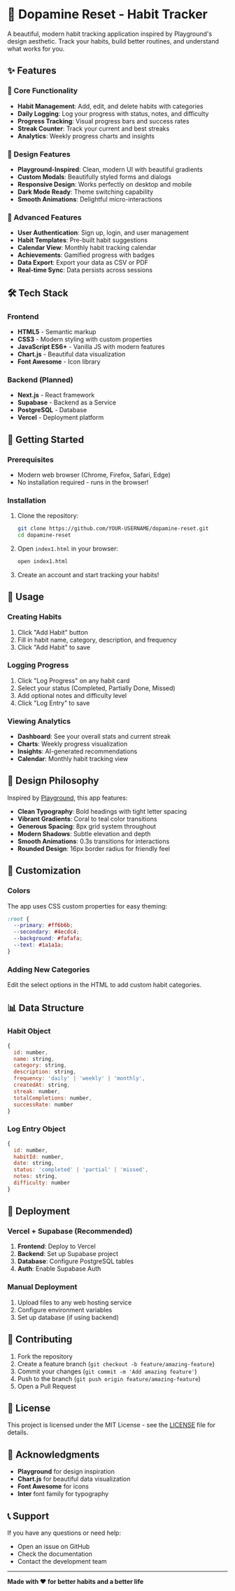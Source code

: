 # 🧠 Dopamine Reset - Habit Tracker

A beautiful, modern habit tracking application inspired by Playground's design aesthetic. Track your habits, build better routines, and understand what works for you.

## ✨ Features

### 🎯 Core Functionality
- **Habit Management**: Add, edit, and delete habits with categories
- **Daily Logging**: Log your progress with status, notes, and difficulty
- **Progress Tracking**: Visual progress bars and success rates
- **Streak Counter**: Track your current and best streaks
- **Analytics**: Weekly progress charts and insights

### 🎨 Design Features
- **Playground-Inspired**: Clean, modern UI with beautiful gradients
- **Custom Modals**: Beautifully styled forms and dialogs
- **Responsive Design**: Works perfectly on desktop and mobile
- **Dark Mode Ready**: Theme switching capability
- **Smooth Animations**: Delightful micro-interactions

### 🚀 Advanced Features
- **User Authentication**: Sign up, login, and user management
- **Habit Templates**: Pre-built habit suggestions
- **Calendar View**: Monthly habit tracking calendar
- **Achievements**: Gamified progress with badges
- **Data Export**: Export your data as CSV or PDF
- **Real-time Sync**: Data persists across sessions

## 🛠️ Tech Stack

### Frontend
- **HTML5** - Semantic markup
- **CSS3** - Modern styling with custom properties
- **JavaScript ES6+** - Vanilla JS with modern features
- **Chart.js** - Beautiful data visualization
- **Font Awesome** - Icon library

### Backend (Planned)
- **Next.js** - React framework
- **Supabase** - Backend as a Service
- **PostgreSQL** - Database
- **Vercel** - Deployment platform

## 🚀 Getting Started

### Prerequisites
- Modern web browser (Chrome, Firefox, Safari, Edge)
- No installation required - runs in the browser!

### Installation
1. Clone the repository:
   ```bash
   git clone https://github.com/YOUR-USERNAME/dopamine-reset.git
   cd dopamine-reset
   ```

2. Open `index1.html` in your browser:
   ```bash
   open index1.html
   ```

3. Create an account and start tracking your habits!

## 📱 Usage

### Creating Habits
1. Click "Add Habit" button
2. Fill in habit name, category, description, and frequency
3. Click "Add Habit" to save

### Logging Progress
1. Click "Log Progress" on any habit card
2. Select your status (Completed, Partially Done, Missed)
3. Add optional notes and difficulty level
4. Click "Log Entry" to save

### Viewing Analytics
- **Dashboard**: See your overall stats and current streak
- **Charts**: Weekly progress visualization
- **Insights**: AI-generated recommendations
- **Calendar**: Monthly habit tracking view

## 🎨 Design Philosophy

Inspired by [Playground](https://playground.com/), this app features:
- **Clean Typography**: Bold headings with tight letter spacing
- **Vibrant Gradients**: Coral to teal color transitions
- **Generous Spacing**: 8px grid system throughout
- **Modern Shadows**: Subtle elevation and depth
- **Smooth Animations**: 0.3s transitions for interactions
- **Rounded Design**: 16px border radius for friendly feel

## 🔧 Customization

### Colors
The app uses CSS custom properties for easy theming:
```css
:root {
  --primary: #ff6b6b;
  --secondary: #4ecdc4;
  --background: #fafafa;
  --text: #1a1a1a;
}
```

### Adding New Categories
Edit the select options in the HTML to add custom habit categories.

## 📊 Data Structure

### Habit Object
```javascript
{
  id: number,
  name: string,
  category: string,
  description: string,
  frequency: 'daily' | 'weekly' | 'monthly',
  createdAt: string,
  streak: number,
  totalCompletions: number,
  successRate: number
}
```

### Log Entry Object
```javascript
{
  id: number,
  habitId: number,
  date: string,
  status: 'completed' | 'partial' | 'missed',
  notes: string,
  difficulty: number
}
```

## 🚀 Deployment

### Vercel + Supabase (Recommended)
1. **Frontend**: Deploy to Vercel
2. **Backend**: Set up Supabase project
3. **Database**: Configure PostgreSQL tables
4. **Auth**: Enable Supabase Auth

### Manual Deployment
1. Upload files to any web hosting service
2. Configure environment variables
3. Set up database (if using backend)

## 🤝 Contributing

1. Fork the repository
2. Create a feature branch (`git checkout -b feature/amazing-feature`)
3. Commit your changes (`git commit -m 'Add amazing feature'`)
4. Push to the branch (`git push origin feature/amazing-feature`)
5. Open a Pull Request

## 📝 License

This project is licensed under the MIT License - see the [LICENSE](LICENSE) file for details.

## 🙏 Acknowledgments

- **Playground** for design inspiration
- **Chart.js** for beautiful data visualization
- **Font Awesome** for icons
- **Inter** font family for typography

## 📞 Support

If you have any questions or need help:
- Open an issue on GitHub
- Check the documentation
- Contact the development team

---

**Made with ❤️ for better habits and a better life**
